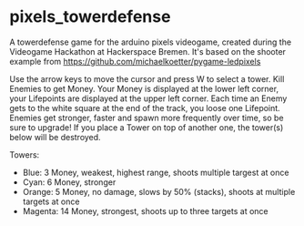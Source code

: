 # pixels_towerdefense
A towerdefense game for the arduino pixels videogame, created during the Videogame Hackathon at Hackerspace Bremen.
It's based on the shooter example from https://github.com/michaelkoetter/pygame-ledpixels

Use the arrow keys to move the cursor and press W to select a tower. Kill Enemies to get Money. Your Money is displayed at the lower left corner, your Lifepoints are displayed at the upper left corner. Each time an Enemy gets to the white square at the end of the track, you loose one Lifepoint. Enemies get stronger, faster and spawn more frequently over time, so be sure to upgrade! If you place a Tower on top of another one, the tower(s) below will be destroyed.  

Towers:
* Blue: 3 Money, weakest, highest range, shoots multiple targest at once
* Cyan: 6 Money, stronger
* Orange: 5 Money, no damage, slows by 50% (stacks), shoots at multiple targets at once
* Magenta: 14 Money, strongest, shoots up to three targets at once
